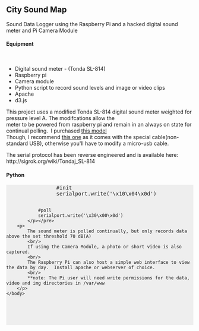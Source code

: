 <html>
    <body>
        <h2>City Sound Map</h2>
		<p>
			Sound Data Logger using the Raspberry Pi and a hacked digital sound meter and Pi Camera Module 
			<br/>
			<h4>Equipment</h4>
			<br/>
			<ul>
				<li>Digital sound meter - (Tonda SL-814)</li>
				<li>Raspberry pi</li>
				<li>Camera module</li>
				<li>Python script to record sound levels and image or video clips</li>
				<li>Apache</li>
				<li>d3.js</li>
			</ul>
		</p>
		<p>
			This project uses a modified Tonda SL-814 digital sound meter weighted for pressure level A.  The modifcations allow the meter to be powered from raspberry pi and remain in an always on state for continual polling. 
			I purchased <a href="http://www.amazon.com/NEEWER%C2%AE-Digital-Sound-Level-Meter/dp/B005JX2EZ2">this model</a>   
			<br/>
			Though, I recommend <a href="http://www.amazon.com/Professional-Digital-Pressure-Measurement-Detectors/dp/B00LL3Y074">this one</a> as it comes with the special cable(non-standard USB), otherwise you'll have to modify a micro-usb cable.
		</p>
		<p>
			The serial protocol has been reverse engineered and is available here:<br />
			http://sigrok.org/wiki/Tondaj_SL-814
		</p>
		<h4>Python</h4> 
		<p><pre style="background-color:#eee">
				#init
				serialport.write('\x10\x04\x0d')

				#poll
				serialport.write('\x30\x00\x0d')
			</p></pre>
		<p>
			The sound meter is polled continually, but only records data above the set threshold 70 dB(A) 
			<br/>
			If using the Camera Module, a photo or short video is also captured.
			<br/>
			The Raspberry Pi can also host a simple web interface to view the data by day.  Install apache or webserver of choice.  
			<br/>
			**note: The Pi user will need write permissions for the data, video and img directories in /var/www
		</p>
	</body>
</html>